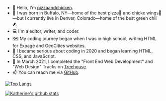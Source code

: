- 👋 Hello, I'm [pizzaandchicken](https://github.com/pizzaandchicken).
- 👶 I was born in Buffalo, NY—home of the best pizza🍕 and chicke wings🍗—but I currently live in Denver, Colorado—home of the best green chili🌶️.
- 💻 I'm a editor, writer, and coder.
- 🗺️ My coding journey began when I was in high school, writing HTML for Expage and GeoCities websites.
- 🧐 I became serious about coding in 2020 and began learning HTML, CSS, and JavaScript.
- 🌳 In March 2021, I completed the "Front End Web Development" and "Web Design" Tracks on [Treehouse](https://teamtreehouse.com/).
- 📫 You can reach me via [GitHub](https://github.com/pizzaandchicken).

[![Top Langs](https://github-readme-stats.vercel.app/api/top-langs/?username=pizzaandchicken)](https://github.com/pizzaandchicken/github-readme-stats)

[![Katherine's github stats](https://github-readme-stats.vercel.app/api?username=pizzaandchicken&count_private=true&show_icons=true&theme=radical&hide_rank=false)](https://github.com/anuraghazra/github-readme-stats)

<!---
pizzaandchicken/pizzaandchicken is a ✨ special ✨ repository because its `README.md` (this file) appears on your GitHub profile.
You can click the Preview link to take a look at your changes.
--->
